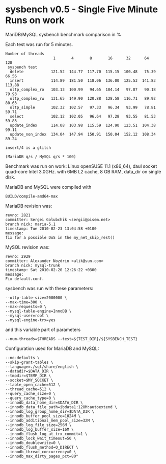 
# sysbench v0.5 - Single Five Minute Runs on work

MariDB/MySQL sysbench benchmark comparison in %


Each test was run for 5 minutes.


```
Number of threads
                     1       4       8       16      32      64      128
 sysbench test
  delete            121.52  144.77  117.70  115.15  100.48   75.39   66.56
  insert            114.89  181.50  118.06  136.00  125.53  141.83  113.88
  oltp_complex_ro   103.13  100.99   94.65  104.14   97.87   90.18   79.93
  oltp_complex_rw   131.65  149.90  120.88  128.58  116.71   89.92   80.63
  oltp_simple       102.32  102.57   97.33   96.34   93.99   78.81   59.71
  select            102.12  102.05   96.64   97.28   93.55   81.53   59.83
  update_index      114.08  103.98  115.59  124.90  123.51  104.38   99.11
  update_non_index  134.04  147.94  150.91  150.04  152.12  108.34   89.24

insert/4 is a glitch

(MariaDB q/s / MySQL q/s * 100)
```

Benchmark was run on
work: Linux openSUSE 11.1 (x86_64), daul socket quad-core Intel 3.0GHz. with 6MB L2 cache, 8 GB RAM, data_dir on single disk.


MariaDB and MySQL were compiled with


```
BUILD/compile-amd64-max
```

MariaDB revision was:


```
revno: 2821
committer: Sergei Golubchik <sergii@pisem.net>
branch nick: maria-5.1
timestamp: Tue 2010-02-23 13:04:58 +0100
message:
fix for a possible DoS in the my_net_skip_rest()
```

MySQL revision was:


```
revno: 2929
committer: Alexander Nozdrin <alik@sun.com>
branch nick: mysql-trunk
timestamp: Sat 2010-02-20 12:26:22 +0300
message:
Fix default.conf.
```

sysbench was run with these parameters:


```
--oltp-table-size=2000000 \
--max-time=300 \
--max-requests=0 \
--mysql-table-engine=InnoDB \
--mysql-user=root \
--mysql-engine-trx=yes
```

and this variable part of parameters


```
--num-threads=$THREADS --test=${TEST_DIR}/${SYSBENCH_TEST}
```

Configuration used for MariaDB and MySQL:


```
--no-defaults \
--skip-grant-tables \
--language=./sql/share/english \
--datadir=$DATA_DIR \
--tmpdir=$TEMP_DIR \
--socket=$MY_SOCKET \
--table_open_cache=512 \
--thread_cache=512 \
--query_cache_size=0 \
--query_cache_type=0 \
--innodb_data_home_dir=$DATA_DIR \
--innodb_data_file_path=ibdata1:128M:autoextend \
--innodb_log_group_home_dir=$DATA_DIR \
--innodb_buffer_pool_size=1024M \
--innodb_additional_mem_pool_size=32M \
--innodb_log_file_size=256M \
--innodb_log_buffer_size=16M \
--innodb_flush_log_at_trx_commit=1 \
--innodb_lock_wait_timeout=50 \
--innodb_doublewrite=0 \
--innodb_flush_method=O_DIRECT \
--innodb_thread_concurrency=0 \
--innodb_max_dirty_pages_pct=80"
```
